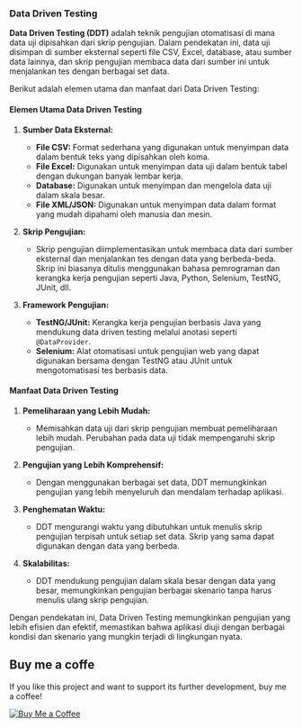 ### Data Driven Testing

**Data Driven Testing (DDT)** adalah teknik pengujian otomatisasi di mana data uji dipisahkan dari skrip pengujian. Dalam pendekatan ini, data uji disimpan di sumber eksternal seperti file CSV, Excel, database, atau sumber data lainnya, dan skrip pengujian membaca data dari sumber ini untuk menjalankan tes dengan berbagai set data.

Berikut adalah elemen utama dan manfaat dari Data Driven Testing:

#### Elemen Utama Data Driven Testing

1. **Sumber Data Eksternal:**
   - **File CSV:** Format sederhana yang digunakan untuk menyimpan data dalam bentuk teks yang dipisahkan oleh koma.
   - **File Excel:** Digunakan untuk menyimpan data uji dalam bentuk tabel dengan dukungan banyak lembar kerja.
   - **Database:** Digunakan untuk menyimpan dan mengelola data uji dalam skala besar.
   - **File XML/JSON:** Digunakan untuk menyimpan data dalam format yang mudah dipahami oleh manusia dan mesin.

2. **Skrip Pengujian:**
   - Skrip pengujian diimplementasikan untuk membaca data dari sumber eksternal dan menjalankan tes dengan data yang berbeda-beda. Skrip ini biasanya ditulis menggunakan bahasa pemrograman dan kerangka kerja pengujian seperti Java, Python, Selenium, TestNG, JUnit, dll.

3. **Framework Pengujian:**
   - **TestNG/JUnit:** Kerangka kerja pengujian berbasis Java yang mendukung data driven testing melalui anotasi seperti `@DataProvider`.
   - **Selenium:** Alat otomatisasi untuk pengujian web yang dapat digunakan bersama dengan TestNG atau JUnit untuk mengotomatisasi tes berbasis data.

#### Manfaat Data Driven Testing

1. **Pemeliharaan yang Lebih Mudah:**
   - Memisahkan data uji dari skrip pengujian membuat pemeliharaan lebih mudah. Perubahan pada data uji tidak mempengaruhi skrip pengujian.

2. **Pengujian yang Lebih Komprehensif:**
   - Dengan menggunakan berbagai set data, DDT memungkinkan pengujian yang lebih menyeluruh dan mendalam terhadap aplikasi.

3. **Penghematan Waktu:**
   - DDT mengurangi waktu yang dibutuhkan untuk menulis skrip pengujian terpisah untuk setiap set data. Skrip yang sama dapat digunakan dengan data yang berbeda.

4. **Skalabilitas:**
   - DDT mendukung pengujian dalam skala besar dengan data yang besar, memungkinkan pengujian berbagai skenario tanpa harus menulis ulang skrip pengujian.

Dengan pendekatan ini, Data Driven Testing memungkinkan pengujian yang lebih efisien dan efektif, memastikan bahwa aplikasi diuji dengan berbagai kondisi dan skenario yang mungkin terjadi di lingkungan nyata.

## Buy me a coffe

If you like this project and want to support its further development, buy me a coffee!

[![Buy Me a Coffee](https://www.buymeacoffee.com/assets/img/guidelines/download-assets-sm-1.svg)](https://www.buymeacoffee.com/kudajengke404)
